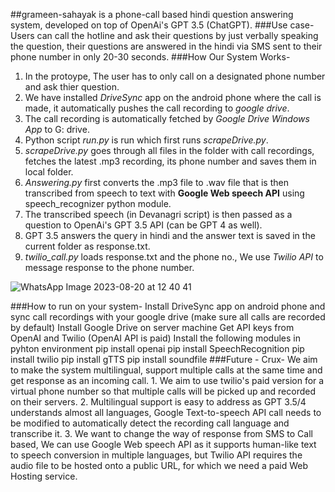 ##grameen-sahayak is a phone-call based hindi question answering system, developed on top of OpenAi's GPT 3.5 (ChatGPT).
###Use case- 
Users can call the hotline and ask their questions by just verbally speaking the question, their questions are answered in the hindi via SMS sent to their phone number in only 20-30 seconds.
###How Our System Works- 
1. In the protoype, The user has to only call on a designated phone number and ask thier question.
2. We have installed _DriveSync_ app on the android phone where the call is made, it automatically pushes the call recording to _google drive_.
3. The call recording is automatically fetched by _Google Drive Windows App_ to G: drive.
4. Python script _run.py_ is run which first runs _scrapeDrive.py_.
5.  _scrapeDrive.py_ goes through all files in the folder with call recordings, fetches the latest .mp3 recording, its phone number and saves them in local folder.
6.  _Answering.py_ first converts the .mp3 file to .wav file that is then transcribed from speech to text with **Google Web speech API** using speech_recognizer python module.
7.  The transcribed speech (in Devanagri script) is then passed as a question to OpenAi's GPT 3.5 API (can be GPT 4 as well).
8.  GPT 3.5 answers the query in hindi and the answer text is saved in the current folder as response.txt.
9.  _twilio_call.py_ loads response.txt and the phone no., We use _Twilio API_ to message response to the phone number.

![WhatsApp Image 2023-08-20 at 12 40 41](https://github.com/AnilpreetSingh/grameen-sahayak-BlackRockProject/assets/90110629/80b17638-7ddf-4b89-b0bb-963f86e3a0c5)

###How to run on your system-
  Install DriveSync app on android phone and sync call recordings with your google drive (make sure all calls are recorded by default)
  Install Google Drive on server machine
  Get API keys from OpenAI and Twilio (OpenAI API is paid)
  Install the following modules in pyhton environment
      pip install openai
      pip install SpeechRecognition
      pip install twilio
      pip install gTTS
      pip install soundfile
###Future -
  Crux- We aim to make the system multilingual, support multiple calls at the same time and get response as an incoming call.
    1. We aim to use twilio's paid version for a virtual phone number so that multiple calls will be picked up and recorded on their servers.
    2. Multilingual support is easy to address as GPT 3.5/4 understands almost all languages, Google Text-to-speech API call needs to be modified to automatically detect the recording call language and transcribe it.
    3. We want to change the way of response from SMS to Call based, We can use Google Web speech API as it supports human-like text to speech conversion in multiple languages, but Twilio API requires the audio file to be hosted onto a public URL, for which we need a paid Web Hosting service.

  
  
  
